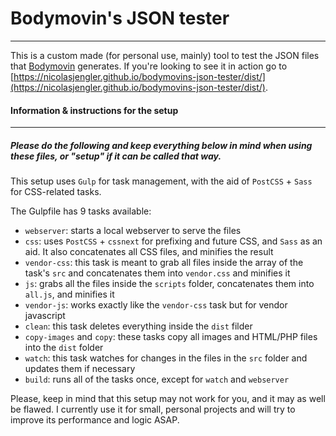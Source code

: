# Bodymovin's JSON tester
---

This is a custom made (for personal use, mainly) tool to test the JSON files that [Bodymovin](https://github.com/bodymovin/bodymovin) generates. If you're looking to see it in action go to [https://nicolasjengler.github.io/bodymovins-json-tester/dist/](https://nicolasjengler.github.io/bodymovins-json-tester/dist/).


#### Information & instructions for the setup
---

##### Please do the following and keep everything below in mind when using these files, or "setup" if it can be called that way.

This setup uses `Gulp` for task management, with the aid of `PostCSS` + `Sass` for CSS-related tasks.

The Gulpfile has 9 tasks available:
* `webserver`: starts a local webserver to serve the files
* `css`: uses `PostCSS` + `cssnext` for prefixing and future CSS, and `Sass` as an aid. It also concatenates all CSS files, and minifies the result
* `vendor-css`: this task is meant to grab all files inside the array of the task's `src` and concatenates them into `vendor.css` and minifies it
* `js`: grabs all the files inside the `scripts` folder, concatenates them into `all.js`, and minifies it
* `vendor-js`: works exactly like the `vendor-css` task but for vendor javascript
* `clean`: this task deletes everything inside the `dist` filder
* `copy-images` and `copy`: these tasks copy all images and HTML/PHP files into the `dist` folder
* `watch`: this task watches for changes in the files in the `src` folder and updates them if necessary
* `build`: runs all of the tasks once, except for `watch` and `webserver`

Please, keep in mind that this setup may not work for you, and it may as well be flawed. I currently use it for small, personal projects and will try to improve its performance and logic ASAP.
